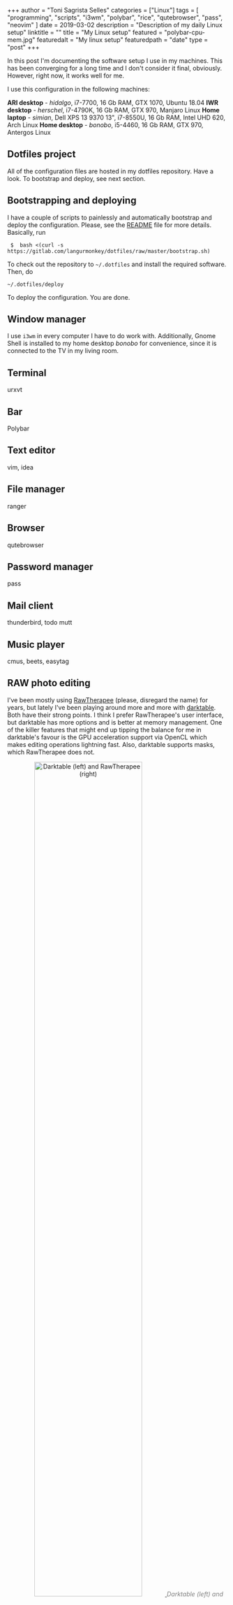 +++
author = "Toni Sagrista Selles"
categories = ["Linux"]
tags = [ "programming", "scripts", "i3wm", "polybar", "rice", "qutebrowser", "pass", "neovim" ]
date = 2019-03-02
description = "Description of my daily Linux setup"
linktitle = ""
title = "My Linux setup"
featured = "polybar-cpu-mem.jpg"
featuredalt = "My linux setup"
featuredpath = "date"
type = "post"
+++

In this post I'm documenting the software setup I use in my machines. This has been converging for a long time and I don't consider it final, obviously. However, right now, it works well for me.

I use this configuration in the following machines:

**ARI desktop** - *hidalgo*, i7-7700, 16 Gb RAM, GTX 1070, Ubuntu 18.04
**IWR desktop** - *herschel*, i7-4790K, 16 Gb RAM, GTX 970, Manjaro Linux
**Home laptop** - *simian*, Dell XPS 13 9370 13", i7-8550U, 16 Gb RAM, Intel UHD 620, Arch Linux
**Home desktop** - *bonobo*, i5-4460, 16 Gb RAM, GTX 970, Antergos Linux

## Dotfiles project

All of the configuration files are hosted in my dotfiles repository. Have a look. To bootstrap and deploy, see next section.

## Bootstrapping and deploying

I have a couple of scripts to painlessly and automatically bootstrap and deploy the configuration. Please, see the [README](https://gitlab.com/langurmonkey/dotfiles/blob/master/README.md) file for more details.
Basically, run

```
 $  bash <(curl -s https://gitlab.com/langurmonkey/dotfiles/raw/master/bootstrap.sh)
```

To check out the repository to `~/.dotfiles` and install the required software. Then, do

```
~/.dotfiles/deploy
```

To deploy the configuration. You are done.


## Window manager

I use `i3wm` in every computer I have to do work with. Additionally, Gnome Shell is installed to my home desktop *bonobo* for convenience, since it is connected to the TV in my living room.

## Terminal

urxvt

## Bar

Polybar

## Text editor

vim, idea

## File manager

ranger

## Browser

qutebrowser

## Password manager

pass

## Mail client

thunderbird, todo mutt

## Music player

cmus, beets, easytag

## RAW photo editing

I've been mostly using [RawTherapee](https://rawtherapee.com) (please, disregard the name) for years, but lately I've been playing around more and more with [darktable](https://www.darktable.org). Both have their strong points. I think I prefer RawTherapee's user interface, but darktable has more options and is better at memory management. One of the killer features that might end up tipping the balance for me in darktable's favour is the GPU acceleration support via OpenCL which makes editing operations lightning fast. Also, darktable supports masks, which RawTherapee does not.


<p style="text-align: center">
<a href="/img/2019/03/darktable-rawtherapee.jpg">
<img src="/img/2019/03/darktable-rawtherapee.jpg"
     alt="Darktable (left) and RawTherapee (right)"
     style="width: 70%;" />
</a>
<em style="color: gray">Darktable (left) and RawTherapee (rigtht)</em>
</p>

At the end of the day, both are very capable and produce good results. Also, both support `.CR2` and `.RW2` from my Canon 40D and my Panasonic Lumix LX10/15 respectively.

## Scripting

bash, python

